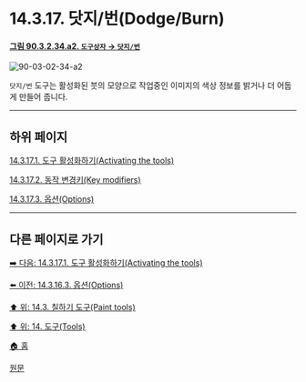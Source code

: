# 14.3.17. 닷지/번(Dodge/Burn)

<a id="90-03-02-34-a2"></a>

#### [그림 90.3.2.34.a2. `도구상자` → `닷지/번`](./90-03-02-34-dodge_burn.md#90-03-02-34-a2)
![90-03-02-34-a2](https://github.com/wonder13662/gimp/assets/15767104/f602486b-595d-4b15-ba4c-826982b153ce)

`닷지/번` 도구는 활성화된 붓의 모양으로 작업중인 이미지의 색상 정보를 밝거나 더 어둡게 만들어 줍니다.

***

## 하위 페이지

[14.3.17.1. 도구 활성화하기(Activating the tools)](./14-03-17-01-activating_the_tool.md)

[14.3.17.2. 동작 변경키(Key modifiers)](./14-03-17-02-key_modifiers.md)

[14.3.17.3. 옵션(Options)](./14-03-17-03-options.md)

***

## 다른 페이지로 가기

[➡️ 다음: 14.3.17.1. 도구 활성화하기(Activating the tools)](./14-03-17-01-activating_the_tool.md)

[⬅️ 이전: 14.3.16.3. 옵션(Options)](./14-03-16-03-options.md)

[⬆️ 위: 14.3. 칠하기 도구(Paint tools)](./14-03-00-paint-tools.md)

[⬆️ 위: 14. 도구(Tools)](./14-00-tools.md)

[🏠 홈](./00-home.md)

[원문](https://docs.gimp.org/2.10/ko/gimp-tool-dodge-burn.html)